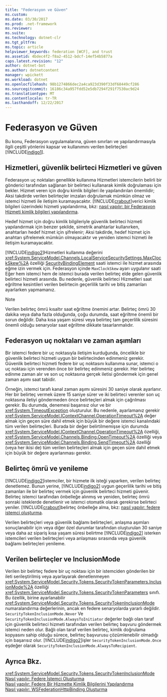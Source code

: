 ```yaml
---
title: "Federasyon ve Güven"
ms.custom: 
ms.date: 03/30/2017
ms.prod: .net-framework
ms.reviewer: 
ms.suite: 
ms.technology: dotnet-clr
ms.tgt_pltfrm: 
ms.topic: article
helpviewer_keywords: federation [WCF], and trust
ms.assetid: 4bdec4f2-f8a2-4512-bdcf-14ef54b5877a
caps.latest.revision: "12"
author: dotnet-bot
ms.author: dotnetcontent
manager: wpickett
ms.workload: dotnet
ms.openlocfilehash: 98b1274866dec2a4ca923d390f33df68449cf286
ms.sourcegitcommit: 16186c34a957fdd52e5db7294f291f7530ac9d24
ms.translationtype: MT
ms.contentlocale: tr-TR
ms.lasthandoff: 12/22/2017
---
```

# <a name="federation-and-trust"></a>Federasyon ve Güven
Bu konu, Federasyon uygulamalarına, güven sınırları ve yapılandırmasıyla ilgili çeşitli yönlerini kapsar ve kullanımını verilen belirteçleri [!INCLUDE[indigo1](../../../../includes/indigo1-md.md)].  
  
## <a name="services-security-token-services-and-trust"></a>Hizmetleri, güvenlik belirteci Hizmetleri ve güven  
 Federasyon uç noktaları genellikle kullanıma Hizmetleri istemcilerin belirli bir gönderici tarafından sağlanan bir belirteci kullanarak kimlik doğrulaması için bekler. Hizmet veren için doğru kimlik bilgileri ile yapılandırılan önemlidir; Aksi takdirde verilen belirteçler imzaları doğrulamak mümkün olmaz ve istemci hizmeti ile iletişim kuramayacaktır. [!INCLUDE[crabout](../../../../includes/crabout-md.md)]verici kimlik bilgileri üzerindeki hizmeti yapılandırma, bkz: [nasıl yapılır: bir Federasyon Hizmeti kimlik bilgileri yapılandırma](../../../../docs/framework/wcf/feature-details/how-to-configure-credentials-on-a-federation-service.md).  
  
 Hedef hizmet için doğru kimlik bilgileriyle güvenlik belirteci hizmeti yapılandırmak için benzer şekilde, simetrik anahtarlar kullanırken, anahtarları hedef hizmet için şifrelenir; Aksi takdirde, hedef hizmet için anahtarı şifrelemek mümkün olmayacaktır ve yeniden istemci hizmeti ile iletişim kuramayacaktır.  
  
 [!INCLUDE[indigo2](../../../../includes/indigo2-md.md)]Hizmetleri kullanma değerini <xref:System.ServiceModel.Channels.LocalServiceSecuritySettings.MaxClockSkew%2A> özelliği [SecurityBindingElement](../../../../docs/framework/wcf/diagnostics/wmi/securitybindingelement.md) saati istemci ile hizmet arasında eğme izin vermek için. Federasyon içinde `MaxClockSkew` ayarı uygulanır saati Eğer hem istemci hem de istemci burada verilen belirteç elde gelen güvenlik belirteci hizmeti arasında. Bu nedenle, güvenlik belirteci Hizmetleri saat eğriltme kesintileri verilen belirtecin geçerlilik tarihi ve bitiş zamanları ayarlarken yapmamanız.  
  
> [!NOTE]
>  Verilen belirteç ömrü kısaltır saat eğriltme önemini artar. Belirteç ömrü 30 dakika veya daha fazla olduğunda, çoğu durumda, saat eğriltme önemli bir sorun değildir. Daha kısa yaşam süresi veya belirteç tam geçerlilik süresini önemli olduğu senaryolar saat eğriltme dikkate tasarlanmalıdır.  
  
## <a name="federated-endpoints-and-time-outs"></a>Federasyon uç noktaları ve zaman aşımları  
 Bir istemci federe bir uç noktasıyla iletişim kurduğunda, öncelikle bir güvenlik belirteci hizmeti uygun bir belirtecinden edinmeniz gerekir. Güvenlik belirteci hizmeti federe bir uç noktasını kullanıma sunar, istemci o uç noktası için verenden önce bir belirteç edinmeniz gerekir. Her belirteç edinme zaman alır ve son uç noktasına gerçek iletisi göndermek için genel zaman aşımı saat tabidir.  
  
 Örneğin, istemci tarafı kanal zaman aşımı süresini 30 saniye olarak ayarlanır. Her bir belirteç vermek üzere 15 saniye sürer ve iki belirteci verenler son uç noktasına iletiyi göndermeden önce belirteçleri almak için çağrılması gerekir. Bu durumda, denemesi başarısız olur ve bir <xref:System.TimeoutException> oluşturulur. Bu nedenle, ayarlamanız gerekir <xref:System.ServiceModel.IContextChannel.OperationTimeout%2A> değer almak için geçen süre dahil etmek için büyük bir değere istemci kanalındaki tüm verilen belirteçleri. Burada bir değer belirtilmemişse için durumda <xref:System.ServiceModel.IContextChannel.OperationTimeout%2A> özelliği, <xref:System.ServiceModel.Channels.Binding.OpenTimeout%2A> özelliği veya <xref:System.ServiceModel.Channels.Binding.SendTimeout%2A> özelliği (veya her ikisi de) tüm verilen belirteçleri almak için geçen süre dahil etmek için büyük bir değere ayarlanması gerekir.  
  
## <a name="token-lifetime-and-renewal"></a>Belirteç ömrü ve yenileme  
 [!INCLUDE[indigo2](../../../../includes/indigo2-md.md)]istemciler, bir hizmete ilk isteği yaparken, verilen belirteç denetlemez.  Bunun yerine, [!INCLUDE[indigo2](../../../../includes/indigo2-md.md)] uygun geçerlilik tarihi ve bitiş zamanları ile bir belirteç vermek için güvenlik belirteci hizmeti güvenir. Belirteç istemci tarafından önbelleğe alınmış ve yeniden, belirteç ömrü sonraki isteklerde denetlenir ve istemci otomatik olarak gerekirse belirteci yeniler. [!INCLUDE[crabout](../../../../includes/crabout-md.md)]belirteç önbelleğe alma, bkz: [nasıl yapılır: federe istemci oluşturma](../../../../docs/framework/wcf/feature-details/how-to-create-a-federated-client.md).  
  
 Verilen belirteçleri veya güvenlik bağlamı belirteçleri, anlaşma aşımları sonuçlanabilir için veya diğer özel durumlar tarafından oluşturulan 30 saniye veya daha az sipariş kısa yaşam süresi belirtme [!INCLUDE[indigo2](../../../../includes/indigo2-md.md)] isterken istemcileri verilen belirteçleri veya anlaşması sırasında veya güvenlik bağlamı belirteçleri yenileme.  
  
## <a name="issued-tokens-and-inclusionmode"></a>Verilen belirteçler ve InclusionMode  
 Verilen bir belirteç federe bir uç noktası için bir istemciden gönderilen bir ileti serileştirilmiş veya ayarlayarak denetlenmeyen <xref:System.ServiceModel.Security.Tokens.SecurityTokenParameters.InclusionMode%2A> özelliği <xref:System.ServiceModel.Security.Tokens.SecurityTokenParameters> sınıfı. Bu özellik, birine ayarlanabilir <xref:System.ServiceModel.Security.Tokens.SecurityTokenInclusionMode> numaralandırma değerlerinin, ancak en federe senaryolarda yararlı değildir. `SecurityTokenInclusionMode.Never` Ve `SecurityTokenInclusionMode.AlwaysToInitiator` değerler bağlı olan taraf için güvenlik belirteci hizmeti tarafından verilen belirteç başvuru göndermek istemci neden olur. Bağlı olan taraf verilen belirteç, kimlik doğrulama kopyasını sahip olduğu sürece, belirteç başvurusu çözümlenebilir olmadığı için başarısız olur. [!INCLUDE[indigo2](../../../../includes/indigo2-md.md)]işler `SecurityTokenInclusionMode.Once` eşdeğer olarak `SecurityTokenInclusionMode.AlwaysToRecipient`.  
  
## <a name="see-also"></a>Ayrıca Bkz.  
 <xref:System.ServiceModel.Security.Tokens.SecurityTokenInclusionMode>  
 [Nasıl yapılır: Federe İstemci Oluşturma](../../../../docs/framework/wcf/feature-details/how-to-create-a-federated-client.md)  
 [Nasıl yapılır: Federe Bir Hizmette Kimlik Bilgilerini Yapılandırma](../../../../docs/framework/wcf/feature-details/how-to-configure-credentials-on-a-federation-service.md)  
 [Nasıl yapılır: WSFederationHttpBinding Oluşturma](../../../../docs/framework/wcf/feature-details/how-to-create-a-wsfederationhttpbinding.md)
